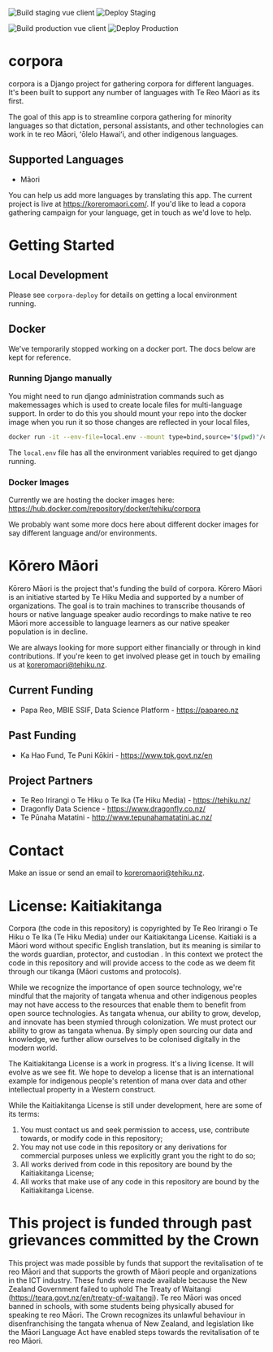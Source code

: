 
![Build staging vue client](https://github.com/TeHikuMedia/corpora/workflows/Build%20staging%20vue%20client/badge.svg)
![Deploy Staging](https://github.com/TeHikuMedia/corpora/workflows/Deploy%20Staging/badge.svg)

![Build production vue client](https://github.com/TeHikuMedia/corpora/workflows/Build%20production%20vue%20client/badge.svg)
![Deploy Production](https://github.com/TeHikuMedia/corpora/workflows/Deploy%20Production/badge.svg)

# corpora
corpora is a Django project for gathering corpora for different languages. It's been built to support any number of languages with Te Reo Māori as its first.

The goal of this app is to streamline corpora gathering for minority languages so that dictation, personal assistants, and 
other technologies can work in te reo Māori, ʻōlelo Hawaiʻi, and other indigenous languages.

## Supported Languages
- Māori

You can help us add more languages by translating this app. The current project is live at https://koreromaori.com/. If you'd like to lead a copora gathering campaign for your language, get in touch as we'd love to help.

# Getting Started

## Local Development
Please see `corpora-deploy` for details on getting a local environment running.

## Docker
We've temporarily stopped working on a docker port. The docs below are kept for reference.

### Running Django manually
You might need to run django administration commands such as makemessages which is used to create locale files for multi-language support. In order to do this you should mount your repo into the docker image when you run it so those changes are reflected in your local files,

```bash
docker run -it --env-file=local.env --mount type=bind,source="$(pwd)"/corpora,target=/webapp/corpora/corpora tehiku/corpora:local-dev /bin/bash
```
The `local.env` file has all the environment variables required to get django running.

### Docker Images
Currently we are hosting the docker images here: https://hub.docker.com/repository/docker/tehiku/corpora

We probably want some more docs here about different docker images for say different language and/or environments.

# Kōrero Māori
Kōrero Māori is the project that's funding the build of corpora. Kōrero Māori is an initiative started by Te Hiku Media and supported by a number of organizations. The goal is to train machines to transcribe thousands of hours or native language speaker audio recordings to make native te reo Māori more accessible to language learners as our native speaker population is in decline.

We are always looking for more support either financially or through in kind contributions. If you're keen to get involved please get in touch by emailing us at koreromaori@tehiku.nz.

## Current Funding
- Papa Reo, MBIE SSIF, Data Science Platform - https://papareo.nz

## Past Funding
- Ka Hao Fund, Te Puni Kōkiri - https://www.tpk.govt.nz/en

## Project Partners
- Te Reo Irirangi o Te Hiku o Te Ika (Te Hiku Media) - https://tehiku.nz/
- Dragonfly Data Science - https://www.dragonfly.co.nz/
- Te Pūnaha Matatini - http://www.tepunahamatatini.ac.nz/

# Contact
Make an issue or send an email to koreromaori@tehiku.nz.

# License: Kaitiakitanga 
Corpora (the code in this repository) is copyrighted by Te Reo Irirangi o Te Hiku o Te Ika (Te Hiku Media) under our Kaitiakitanga License. Kaitiaki is a Māori word  without specific English translation, but its meaning is similar to the words guardian, protector, and custodian . In this context we protect the code in this repository and will provide access to the code as we deem fit through our tikanga (Māori customs and protocols).

While we recognize the importance of open source technology, we're mindful that the majority of tangata whenua and other indigenous peoples may not have access to the resources that enable them to benefit from open source technologies. As tangata whenua, our ability to grow, develop, and innovate has been stymied through colonization. We must protect our ability to grow as tangata whenua.  By simply open sourcing our data and knowledge, we further allow ourselves to be colonised digitally in the modern world.

The Kaitiakitanga License is a work in progress. It's a living license. It will evolve as we see fit. We hope to develop a license that is an international example for indigenous people's retention of mana over data and other intellectual property in a Western construct.

While the Kaitiakitanga License is still under development, here are some of its terms:
1. You must contact us and seek permission to access, use, contribute towards, or modify code in this repository;
2. You may not use code in this repository or any derivations for commercial purposes unless we explicitly grant you the right to do so;
3. All works derived from code in this repository are bound by the Kaitiakitanga License;
4. All works that make use of any code in this repository are bound by the Kaitiakitanga License.

# This project is funded through past grievances committed by the Crown
This project was made possible by funds that support the revitalisation of te reo Māori and that supports the growth of Māori people and organizations in the ICT industry. These funds were made available because the New Zealand Government failed to uphold The Treaty of Waitangi (https://teara.govt.nz/en/treaty-of-waitangi). Te reo Māori was onced banned in schools, with some students being physically abused for speaking te reo Māori. The Crown recognizes its unlawful behaviour in disenfranchising the tangata whenua of New Zealand, and legislation like the Māori Language Act have enabled steps towards the revitalisation of te reo Māori. 

